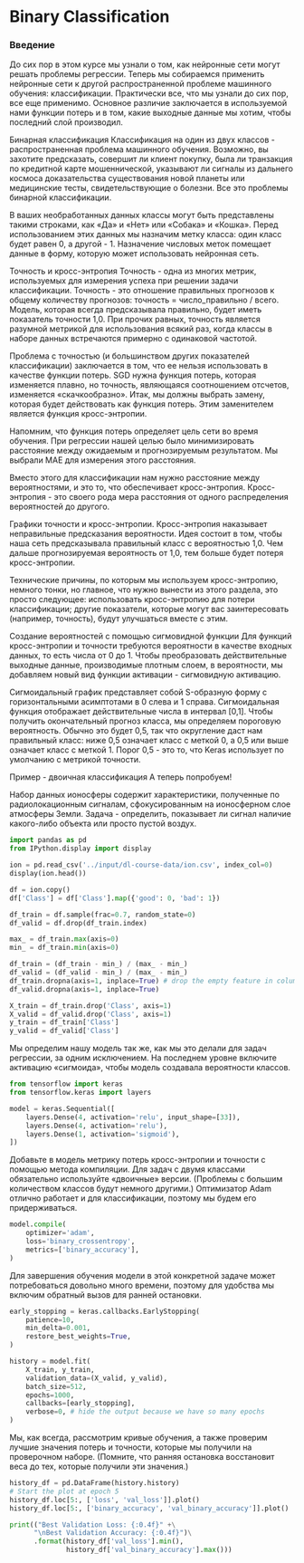 # Binary Classification
### Введение
До сих пор в этом курсе мы узнали о том, как нейронные сети могут решать проблемы регрессии. Теперь мы собираемся применить нейронные сети к другой распространенной проблеме машинного обучения: классификации. Практически все, что мы узнали до сих пор, все еще применимо. Основное различие заключается в используемой нами функции потерь и в том, какие выходные данные мы хотим, чтобы последний слой производил.

Бинарная классификация
Классификация на один из двух классов - распространенная проблема машинного обучения. Возможно, вы захотите предсказать, совершит ли клиент покупку, была ли транзакция по кредитной карте мошеннической, указывают ли сигналы из дальнего космоса доказательства существования новой планеты или медицинские тесты, свидетельствующие о болезни. Все это проблемы бинарной классификации.

В ваших необработанных данных классы могут быть представлены такими строками, как «Да» и «Нет» или «Собака» и «Кошка». Перед использованием этих данных мы назначим метку класса: один класс будет равен 0, а другой - 1. Назначение числовых меток помещает данные в форму, которую может использовать нейронная сеть.

Точность и кросс-энтропия
Точность - одна из многих метрик, используемых для измерения успеха при решении задачи классификации. Точность - это отношение правильных прогнозов к общему количеству прогнозов: точность = число_правильно / всего. Модель, которая всегда предсказывала правильно, будет иметь показатель точности 1,0. При прочих равных, точность является разумной метрикой для использования всякий раз, когда классы в наборе данных встречаются примерно с одинаковой частотой.

Проблема с точностью (и большинством других показателей классификации) заключается в том, что ее нельзя использовать в качестве функции потерь. SGD нужна функция потерь, которая изменяется плавно, но точность, являющаяся соотношением отсчетов, изменяется «скачкообразно». Итак, мы должны выбрать замену, которая будет действовать как функция потерь. Этим заменителем является функция кросс-энтропии.

Напомним, что функция потерь определяет цель сети во время обучения. При регрессии нашей целью было минимизировать расстояние между ожидаемым и прогнозируемым результатом. Мы выбрали MAE для измерения этого расстояния.

Вместо этого для классификации нам нужно расстояние между вероятностями, и это то, что обеспечивает кросс-энтропия. Кросс-энтропия - это своего рода мера расстояния от одного распределения вероятностей до другого.

Графики точности и кросс-энтропии.
Кросс-энтропия наказывает неправильные предсказания вероятности.
Идея состоит в том, чтобы наша сеть предсказывала правильный класс с вероятностью 1,0. Чем дальше прогнозируемая вероятность от 1,0, тем больше будет потеря кросс-энтропии.

Технические причины, по которым мы используем кросс-энтропию, немного тонки, но главное, что нужно вынести из этого раздела, это просто следующее: использовать кросс-энтропию для потери классификации; другие показатели, которые могут вас заинтересовать (например, точность), будут улучшаться вместе с этим.

Создание вероятностей с помощью сигмовидной функции
Для функций кросс-энтропии и точности требуются вероятности в качестве входных данных, то есть числа от 0 до 1. Чтобы преобразовать действительные выходные данные, производимые плотным слоем, в вероятности, мы добавляем новый вид функции активации - сигмовидную активацию.

Сигмоидальный график представляет собой S-образную форму с горизонтальными асимптотами в 0 слева и 1 справа.
Сигмоидальная функция отображает действительные числа в интервал [0,1].
Чтобы получить окончательный прогноз класса, мы определяем пороговую вероятность. Обычно это будет 0,5, так что округление даст нам правильный класс: ниже 0,5 означает класс с меткой 0, а 0,5 или выше означает класс с меткой 1. Порог 0,5 - это то, что Keras использует по умолчанию с метрикой точности.

Пример - двоичная классификация
А теперь попробуем!

Набор данных ионосферы содержит характеристики, полученные по радиолокационным сигналам, сфокусированным на 
ионосферном слое атмосферы Земли. Задача - определить, показывает ли сигнал наличие какого-либо объекта или просто 
пустой воздух.  
```python
import pandas as pd
from IPython.display import display

ion = pd.read_csv('../input/dl-course-data/ion.csv', index_col=0)
display(ion.head())

df = ion.copy()
df['Class'] = df['Class'].map({'good': 0, 'bad': 1})

df_train = df.sample(frac=0.7, random_state=0)
df_valid = df.drop(df_train.index)

max_ = df_train.max(axis=0)
min_ = df_train.min(axis=0)

df_train = (df_train - min_) / (max_ - min_)
df_valid = (df_valid - min_) / (max_ - min_)
df_train.dropna(axis=1, inplace=True) # drop the empty feature in column 2
df_valid.dropna(axis=1, inplace=True)

X_train = df_train.drop('Class', axis=1)
X_valid = df_valid.drop('Class', axis=1)
y_train = df_train['Class']
y_valid = df_valid['Class']
```
Мы определим нашу модель так же, как мы это делали для задач регрессии, за одним исключением. На последнем уровне 
включите активацию «сигмоида», чтобы модель создавала вероятности классов. 
```python
from tensorflow import keras
from tensorflow.keras import layers

model = keras.Sequential([
    layers.Dense(4, activation='relu', input_shape=[33]),
    layers.Dense(4, activation='relu'),    
    layers.Dense(1, activation='sigmoid'),
])
```
Добавьте в модель метрику потерь кросс-энтропии и точности с помощью метода компиляции. Для задач с двумя классами 
обязательно используйте «двоичные» версии. (Проблемы с большим количеством классов будут немного другими.) 
Оптимизатор Adam отлично работает и для классификации, поэтому мы будем его придерживаться.  
```python
model.compile(
    optimizer='adam',
    loss='binary_crossentropy',
    metrics=['binary_accuracy'],
)
```
Для завершения обучения модели в этой конкретной задаче может потребоваться довольно много времени, поэтому для 
удобства мы включим обратный вызов для ранней остановки. 
```python
early_stopping = keras.callbacks.EarlyStopping(
    patience=10,
    min_delta=0.001,
    restore_best_weights=True,
)

history = model.fit(
    X_train, y_train,
    validation_data=(X_valid, y_valid),
    batch_size=512,
    epochs=1000,
    callbacks=[early_stopping],
    verbose=0, # hide the output because we have so many epochs
)
```
Мы, как всегда, рассмотрим кривые обучения, а также проверим лучшие значения потерь и точности, которые мы получили 
на проверочном наборе. (Помните, что ранняя остановка восстановит веса до тех, которые получили эти значения.) 

```python
history_df = pd.DataFrame(history.history)
# Start the plot at epoch 5
history_df.loc[5:, ['loss', 'val_loss']].plot()
history_df.loc[5:, ['binary_accuracy', 'val_binary_accuracy']].plot()

print(("Best Validation Loss: {:0.4f}" +\
      "\nBest Validation Accuracy: {:0.4f}")\
      .format(history_df['val_loss'].min(), 
              history_df['val_binary_accuracy'].max()))
```


